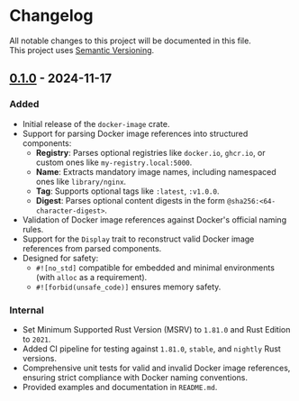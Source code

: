 # Changelog

All notable changes to this project will be documented in this file.  
This project uses [Semantic Versioning](https://semver.org/spec/v2.0.0.html).

## [0.1.0] - 2024-11-17

[0.1.0]: https://github.com/sunsided/docker-image-rs/releases/tag/v0.1.0

### Added

- Initial release of the `docker-image` crate.
- Support for parsing Docker image references into structured components:
    - **Registry**: Parses optional registries like `docker.io`, `ghcr.io`, or custom ones like `my-registry.local:5000`.
    - **Name**: Extracts mandatory image names, including namespaced ones like `library/nginx`.
    - **Tag**: Supports optional tags like `:latest`, `:v1.0.0`.
    - **Digest**: Parses optional content digests in the form `@sha256:<64-character-digest>`.
- Validation of Docker image references against Docker's official naming rules.
- Support for the `Display` trait to reconstruct valid Docker image references from parsed components.
- Designed for safety:
    - `#![no_std]` compatible for embedded and minimal environments (with `alloc` as a requirement).
    - `#![forbid(unsafe_code)]` ensures memory safety.

### Internal

- Set Minimum Supported Rust Version (MSRV) to `1.81.0` and Rust Edition to `2021`.
- Added CI pipeline for testing against `1.81.0`, `stable`, and `nightly` Rust versions.
- Comprehensive unit tests for valid and invalid Docker image references, ensuring strict compliance with Docker naming conventions.
- Provided examples and documentation in `README.md`.

